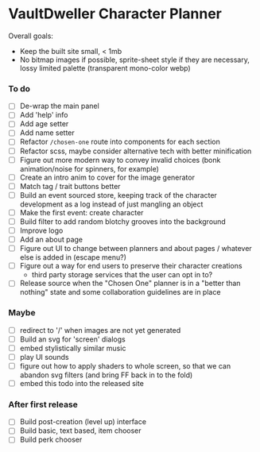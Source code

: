 # VaultDweller Character Planner

Overall goals:
* Keep the built site small, < 1mb
* No bitmap images if possible, sprite-sheet style if they are necessary, lossy limited palette (transparent mono-color webp)

### To do
- [ ] De-wrap the main panel
- [ ] Add 'help' info
- [ ] Add age setter
- [ ] Add name setter
- [ ] Refactor `/chosen-one` route into components for each section
- [ ] Refactor scss, maybe consider alternative tech with better minification
- [ ] Figure out more modern way to convey invalid choices (bonk animation/noise for spinners, for example)
- [ ] Create an intro anim to cover for the image generator
- [ ] Match tag / trait buttons better
- [ ] Build an event sourced store, keeping track of the character development as a log instead of just mangling an object
- [ ] Make the first event: create character
- [ ] Build filter to add random blotchy grooves into the background
- [ ] Improve logo
- [ ] Add an about page
- [ ] Figure out UI to change between planners and about pages / whatever else is added in (escape menu?)
- [ ] Figure out a way for end users to preserve their character creations
    * third party storage services that the user can opt in to?
- [ ] Release source when the "Chosen One" planner is in a "better than nothing" state and some collaboration guidelines are in place

### Maybe
- [ ] redirect to '/' when images are not yet generated
- [ ] Build an svg for 'screen' dialogs
- [ ] embed stylistically similar music
- [ ] play UI sounds
- [ ] figure out how to apply shaders to whole screen, so that we can abandon svg filters (and bring FF back in to the fold)
- [ ] embed this todo into the released site

### After first release
- [ ] Build post-creation (level up) interface
- [ ] Build basic, text based, item chooser
- [ ] Build perk chooser
